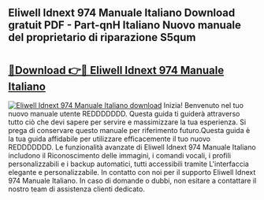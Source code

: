 ## Eliwell Idnext 974 Manuale Italiano Download gratuit PDF - Part-qnH Italiano Nuovo manuale del proprietario di riparazione S5qum

# <h2><a href="http://dfgo145.blite.top/?on=Eliwell+Idnext+974+Manuale+Italiano">🔗Download 👉🔴 Eliwell Idnext 974 Manuale Italiano</a></h2>

[![Eliwell Idnext 974 Manuale Italiano download](https://i.imgur.com/lujVjoI.png)](http://dfgo145.blite.top/?on=Eliwell+Idnext+974+Manuale+Italiano)
Inizia! Benvenuto nel tuo nuovo manuale utente REDDDDDDD. Questa guida ti guiderà attraverso tutto ciò che devi sapere per servire e massimizzare la tua esperienza. Si prega di conservare questo manuale per riferimento futuro.Questa guida è la tua guida affidabile per utilizzare efficacemente il tuo nuovo REDDDDDDD. Le funzionalità avanzate di Eliwell Idnext 974 Manuale Italiano includono il Riconoscimento delle immagini, i comandi vocali, i profili personalizzabili e i backup automatici, tutti accessibili tramite L'interfaccia elegante e personalizzabile. In contatto con noi per il supporto Eliwell Idnext 974 Manuale Italiano. In caso di domande o dubbi, non esitare a contattare il nostro team di assistenza clienti dedicato.
